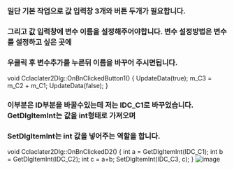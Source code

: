 ### 일단 기본 작업으로 값 입력창 3개와 버튼 두개가 필요합니다.
### 그리고 값 입력창에 변수 이름을 설정해주어야합니다. 변수 설정방법은 변수를 설정하고 싶은 곳에
### 우클릭 후 변수추가를 누른뒤 이름을 바꾸어 주시면됩니다.

void Cclaclater2Dlg::OnBnClickedButton1()
{
	UpdateData(true);
	m_C3 = m_C2 + m_C1;
	UpdateData(false);
}

### 이부분은 ID부분을 바꿀수있는데 저는 IDC_C1로 바꾸었습니다. GetDlgItemInt는 값을 int형태로 가져오며
### SetDlgItemInt는 int 값을 넣어주는 역할을 합니다.

void Cclaclater2Dlg::OnBnClickedD2()
{
	int a = GetDlgItemInt(IDC_C1);
	int b = GetDlgItemInt(IDC_C2);
	int c = a+b;
	SetDlgItemInt(IDC_C3, c);
}
![image](https://user-images.githubusercontent.com/54826097/64938431-dca5e900-d898-11e9-8183-e8b09d6a1522.png)
